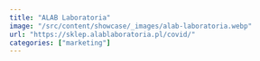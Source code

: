 ```yaml
---
title: "ALAB Laboratoria"
image: "/src/content/showcase/_images/alab-laboratoria.webp"
url: "https://sklep.alablaboratoria.pl/covid/"
categories: ["marketing"]
---
```

